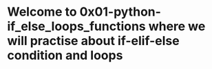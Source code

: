 # Welcome to 0x01-python-if_else_loops_functions where we will practise about if-elif-else condition and loops

